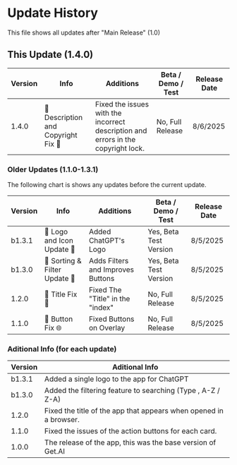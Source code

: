# Update History

This file shows all updates after "Main Release" (1.0)

## This Update (1.4.0)
| Version | Info | Additions | Beta / Demo / Test | Release Date |
| ------- | ------------------ | ------------------ | ------------------|---------------|
| 1.4.0   | 🔨 Description and Copyright Fix 💬 | Fixed the issues with the incorrect description and errors in the copyright lock. | No, Full Release | 8/6/2025 |

### Older Updates (1.1.0-1.3.1)

The following chart is shows any updates before the current update.

| Version | Info | Additions | Beta / Demo / Test | Release Date |
| ------- | ------------------ | ------------------ | ------------------| ---------------- |
| b1.3.1   | 🔨 Logo and Icon Update 🔣 | Added ChatGPT's Logo | Yes, Beta Test Version | 8/5/2025 |
| b1.3.0   | 🔨 Sorting & Filter Update 🥇 | Adds Filters and Improves Buttons | Yes, Beta Test Version | 8/5/2025 |
| 1.2.0   | 🔨 Title Fix 💬 | Fixed The "Title" in the "index" | No, Full Release | 8/5/2025 |
| 1.1.0   | 🔨 Button Fix 🌐 | Fixed Buttons on Overlay | No, Full Release | 8/5/2025 |

### Aditional Info (for each update)

| Version | Aditional Info |
| ------- | -------------- |
| b1.3.1 | Added a single logo to the app for ChatGPT |
| b1.3.0 | Added the filtering feature to searching (Type , A-Z / Z-A) |
| 1.2.0 | Fixed the title of the app that appears when opened in a browser. |
| 1.1.0 | Fixed the issues of the action buttons for each card. |
| 1.0.0 | The release of the app, this was the base version of Get.AI |
